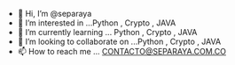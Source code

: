 - 👋 Hi, I’m @separaya
- 👀 I’m interested in ...Python , Crypto , JAVA
- 🌱 I’m currently learning ... Python , Crypto , JAVA
- 💞️ I’m looking to collaborate on ...Python , Crypto , JAVA
- 📫 How to reach me ... CONTACTO@SEPARAYA.COM.CO

<!---
separaya/separaya is a ✨ special ✨ repository because its `README.md` (this file) appears on your GitHub profile.
You can click the Preview link to take a look at your changes.
--->
